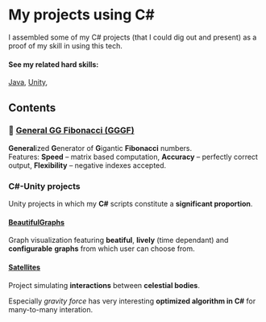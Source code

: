 # My projects using C#
I assembled some of my C# projects (that I could dig out and present) as a proof of my skill in using this tech.  

#### See my related hard skills:
[Java](https://github.com/Siiir/java),
[Unity](https://github.com/Siiir/unity),

## Contents

### 🐇 [General GG Fibonacci (GGGF)](https://github.com/Siiir/csharp-GGGF)
**General**ized **G**enerator of **G**igantic **Fibonacci** numbers.  
Features: **Speed** – matrix based computation, **Accuracy** – perfectly correct output, **Flexibility** – negative indexes accepted.

### C#-Unity projects
Unity projects in which my **C#** scripts constitute a **significant proportion**.

#### [BeautifulGraphs](https://github.com/Siiir/unity-BeautifulGraphs)
Graph visualization featuring **beatiful**, **lively** (time dependant) and **configurable** **graphs** from which user can choose from.

#### [Satellites](https://github.com/Siiir/unity-Satellites)
Project simulating **interactions** between **celestial bodies**.

Especially *gravity force* has very interesting **optimized algorithm in C#** for many-to-many interation.
